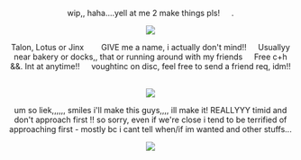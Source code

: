<p align=center> wip,, haha....yell at me 2 make things pls!⠀⠀. <p align=center>

<p align="center">
  <img src="https://64.media.tumblr.com/ae4b914355cd68efb3f3ddf498a4b3e8/f1af8e97fbb78ea1-b3/s250x400/fcf07b3e4aa4249e64477cb726d842849ed1711a.pnj"/>
</p>

<p align=center> Talon, Lotus or Jinx⠀⠀⠀GIVE me a name, i actually don't mind!!⠀⠀Usuallyy near bakery or docks,, that or running around with my friends⠀⠀Free c+h &&. Int at anytime!!⠀⠀voughtinc on disc, feel free to send a friend req, idm!!⠀ <p align=center>
  
<p align="center">
  <img src="https://static.wikia.nocookie.net/marvel-rivals/images/9/97/Mantis_Full_Nameplate_-_Mantis.png/revision/latest?cb=20250125135443"/>
</p>

<p align=center> um so liek,,,,,, smiles i'll make this guys,,,, ill make it! REALLYYY timid and don't approach first !! so sorry, even if we're close i tend to be terrified of approaching first - mostly bc i cant tell when/if im wanted and other stuffs... <p align=center>

<p align="center">
  <img src="https://64.media.tumblr.com/ae4b914355cd68efb3f3ddf498a4b3e8/f1af8e97fbb78ea1-b3/s250x400/fcf07b3e4aa4249e64477cb726d842849ed1711a.pnj"/>
</p>

